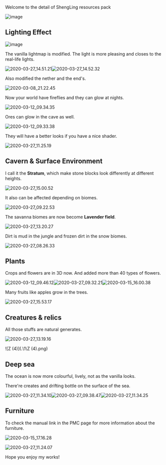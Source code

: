 Welcome to the detail of ShengLing resources pack

![image](./1/coverpmcver4.png)



## **Lighting Effect**

![image](./1/2020-03-27_13.22.07.png)

The vanilla lightmap is modified. The light is more pleasing and closes to the real-life lights.

![2020-03-27_14.51.21](.\1\2020-03-27_14.51.21.png)![2020-03-27_14.52.32](.\2020-03-27_14.52.32.png)

Also modified the nether and the end's.

![2020-03-08_21.22.45](.\1\2020-03-08_21.22.45.png)

Now your world have fireflies and they can glow at nights.

![2020-03-12_09.34.35](.\1\2020-03-12_09.34.35.png)

Ores can glow in the cave as well.

![2020-03-12_09.33.38](.\1\2020-03-12_09.33.38.png)

They will have a better looks if you have a nice shader.

![2020-03-27_11.25.19](.\1\2020-03-27_11.25.19.png)



## Cavern & Surface Environment

I call it the **Stratum**, which make stone blocks look differently at different heights.

![2020-03-27_15.00.52](.\1\2020-03-27_15.00.52.png)

It also can be affected depending on biomes.

![2020-03-27_09.22.53](.\1\2020-03-27_09.22.53.png)

The savanna biomes are now become **Lavender field**.

![2020-03-27_13.20.27](.\1\2020-03-27_13.20.27.png)

Dirt is mud in the jungle and frozen dirt in the snow biomes.

![2020-03-27_08.26.33](.\1\2020-03-27_08.26.33.png)



## Plants

Crops and flowers are in 3D now. And added more than 40 types of flowers.

![2020-03-12_09.46.12](.\1\2020-03-12_09.46.12.png)![2020-03-27_09.32.21](.\1\2020-03-27_09.32.21.png)![2020-03-15_16.00.38](.\1\2020-03-15_16.00.38.png)

Many fruits like apples grow in the trees.

![2020-03-27_15.53.17](.\1\2020-03-27_15.53.17.png)



## Creatures & relics

All those stuffs are natural generates.

![2020-03-27_13.19.16](.\1\2020-03-27_13.19.16.png)

![Z (4)](.\1\Z (4).png)

## Deep sea

The ocean is now more colourful, lively, not as the vanilla looks.

There're creates and drifting bottle on the surface of the sea.

![2020-03-27_11.34.10](.\1\2020-03-27_11.34.10.png)![2020-03-27_09.38.47](.\1\2020-03-27_09.38.47.png)![2020-03-27_11.34.25](.\1\2020-03-27_11.34.25.png)

## Furniture

To check the manual link in the PMC page for more information about the furniture.

![2020-03-15_17.16.28](.\1\2020-03-15_17.16.28.png)

![2020-03-27_11.24.07](.\1\2020-03-27_11.24.07.png)

Hope you enjoy my works! 

